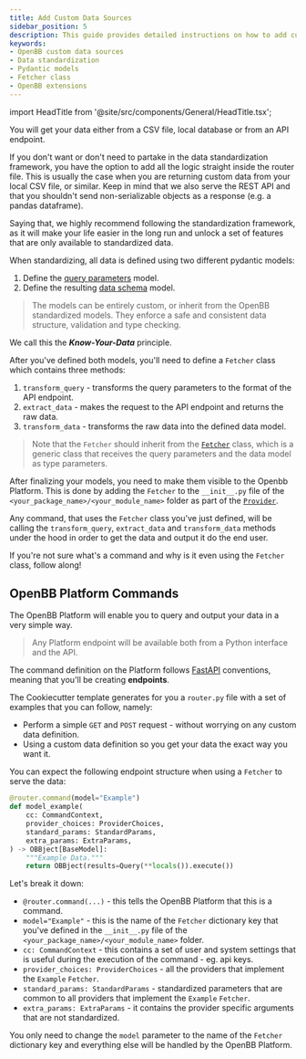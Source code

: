 ```yaml
---
title: Add Custom Data Sources
sidebar_position: 5
description: This guide provides detailed instructions on how to add custom data sources to the OpenBB Platform. It covers the process of creating a custom extension, standardizing data, defining models, and creating a Fetcher class.
keywords:
- OpenBB custom data sources
- Data standardization
- Pydantic models
- Fetcher class
- OpenBB extensions
---
```


import HeadTitle from '@site/src/components/General/HeadTitle.tsx';

<HeadTitle title="Add Custom Data Sources - Developer Guidelines - Contributing | OpenBB Platform Docs" />

You will get your data either from a CSV file, local database or from an API endpoint.

If you don't want or don't need to partake in the data standardization framework, you have the option to add all the logic straight inside the router file. This is usually the case when you are returning custom data from your local CSV file, or similar. Keep in mind that we also serve the REST API and that you shouldn't send non-serializable objects as a response (e.g. a pandas dataframe).

Saying that, we highly recommend following the standardization framework, as it will make your life easier in the long run and unlock a set of features that are only available to standardized data.

When standardizing, all data is defined using two different pydantic models:

1. Define the [query parameters](https://github.com/OpenBB-finance/OpenBBTerminal/blob/develop/openbb_platform/platform/provider/openbb_provider/abstract/query_params.py) model.
2. Define the resulting [data schema](https://github.com/OpenBB-finance/OpenBBTerminal/blob/develop/openbb_platform/platform/provider/openbb_provider/abstract/data.py) model.

> The models can be entirely custom, or inherit from the OpenBB standardized models.
> They enforce a safe and consistent data structure, validation and type checking.

We call this the ***Know-Your-Data*** principle.

After you've defined both models, you'll need to define a `Fetcher` class which contains three methods:

1. `transform_query` - transforms the query parameters to the format of the API endpoint.
2. `extract_data` - makes the request to the API endpoint and returns the raw data.
3. `transform_data` - transforms the raw data into the defined data model.

> Note that the `Fetcher` should inherit from the [`Fetcher`](https://github.com/OpenBB-finance/OpenBBTerminal/blob/develop/openbb_platform/platform/provider/openbb_provider/abstract/fetcher.py) class, which is a generic class that receives the query parameters and the data model as type parameters.

After finalizing your models, you need to make them visible to the Openbb Platform. This is done by adding the `Fetcher` to the `__init__.py` file of the `<your_package_name>/<your_module_name>` folder as part of the [`Provider`](https://github.com/OpenBB-finance/OpenBBTerminal/blob/develop/openbb_platform/platform/provider/openbb_provider/abstract/provider.py).

Any command, that uses the `Fetcher` class you've just defined, will be calling the `transform_query`, `extract_data` and `transform_data` methods under the hood in order to get the data and output it do the end user.

If you're not sure what's a command and why is it even using the `Fetcher` class, follow along!

## OpenBB Platform Commands

The OpenBB Platform will enable you to query and output your data in a very simple way.

> Any Platform endpoint will be available both from a Python interface and the API.

The command definition on the Platform follows [FastAPI](https://fastapi.tiangolo.com/) conventions, meaning that you'll be creating **endpoints**.

The Cookiecutter template generates for you a `router.py` file with a set of examples that you can follow, namely:

- Perform a simple `GET` and `POST` request - without worrying on any custom data definition.
- Using a custom data definition so you get your data the exact way you want it.

You can expect the following endpoint structure when using a `Fetcher` to serve the data:

```python
@router.command(model="Example")
def model_example(
    cc: CommandContext,
    provider_choices: ProviderChoices,
    standard_params: StandardParams,
    extra_params: ExtraParams,
) -> OBBject[BaseModel]:
    """Example Data."""
    return OBBject(results=Query(**locals()).execute())
```

Let's break it down:

- `@router.command(...)` - this tells the OpenBB Platform that this is a command.
- `model="Example"` - this is the name of the `Fetcher` dictionary key that you've defined in the `__init__.py` file of the `<your_package_name>/<your_module_name>` folder.
- `cc: CommandContext` - this contains a set of user and system settings that is useful during the execution of the command - eg. api keys.
- `provider_choices: ProviderChoices` - all the providers that implement the `Example` `Fetcher`.
- `standard_params: StandardParams` - standardized parameters that are common to all providers that implement the `Example` `Fetcher`.
- `extra_params: ExtraParams` - it contains the provider specific arguments that are not standardized.

You only need to change the `model` parameter to the name of the `Fetcher` dictionary key and everything else will be handled by the OpenBB Platform.
